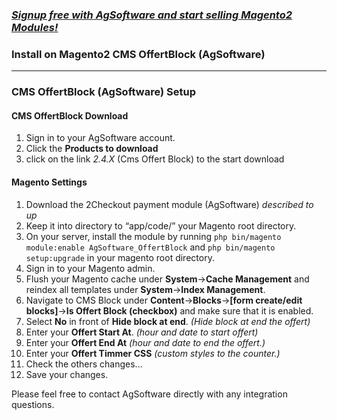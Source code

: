### _[Signup free with AgSoftware and start selling Magento2 Modules!](https://www.agsoftware.com.co/vendor/create/)_

### Install on Magento2  CMS OffertBlock (AgSoftware)
----------------------------------------

### CMS OffertBlock (AgSoftware) Setup

#### CMS OffertBlock  Download

1. Sign in to your AgSoftware account.
2. Click the **Products to download** 
3. click on the link _2.4.X_ (Cms Offert Block) to the start download

#### Magento Settings

1. Download the 2Checkout payment module (AgSoftware) _described  to up_
2. Keep it into directory to “app/code/” your Magento root directory.
3. On your server, install the module by running `php bin/magento module:enable AgSoftware_OffertBlock` and `php bin/magento setup:upgrade` in your magento root directory.
3. Sign in to your Magento admin.
4. Flush your Magento cache under **System**->**Cache Management** and reindex all templates under **System**->**Index Management**.
5. Navigate to CMS Block under **Content**->**Blocks**->**[form create/edit blocks]**->**Is Offert Block (checkbox)** and make sure that it is enabled.
6. Select **No** in front of **Hide block at end**. _(Hide block at end the offert)_
7. Enter your **Offert Start At**. _(hour and date to start offert)_
8. Enter your **Offert End At** _(hour and date to end the offert.)_
9. Enter your **Offert Timmer CSS** _(custom styles to the counter.)_
10. Check the others changes...
11. Save your changes.

Please feel free to contact AgSoftware directly with any integration questions.
